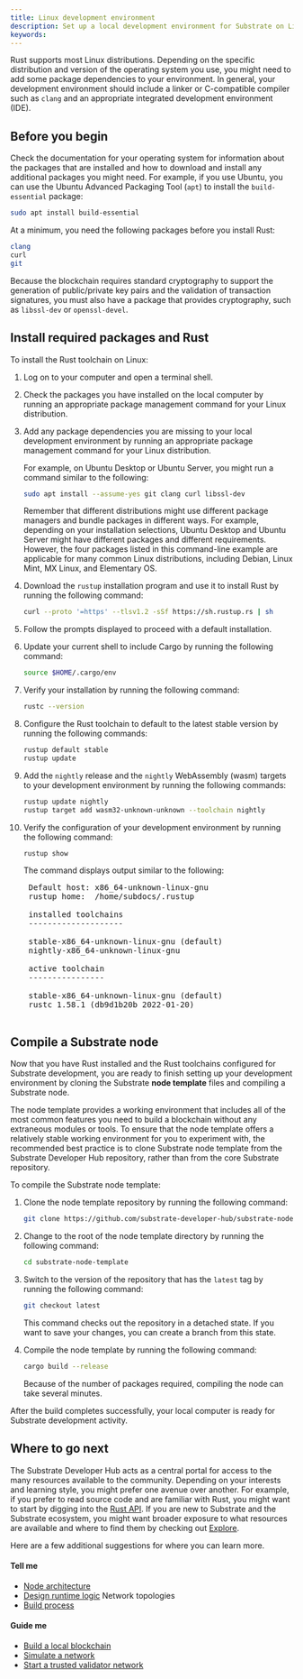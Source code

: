 ```yaml
---
title: Linux development environment
description: Set up a local development environment for Substrate on Linux.
keywords:
---
```


Rust supports most Linux distributions.
Depending on the specific distribution and version of the operating system you use, you might need to add some package dependencies to your environment.
In general, your development environment should include a linker or C-compatible compiler such as `clang` and an appropriate integrated development environment (IDE).

## Before you begin

Check the documentation for your operating system for information about the packages that are installed and how to download and install any additional packages you might need. 
For example, if you use Ubuntu, you can use the Ubuntu Advanced Packaging Tool (`apt`) to install the `build-essential` package:

```bash
sudo apt install build-essential
```

At a minimum, you need the following packages before you install Rust:

```bash
clang
curl
git
```

Because the blockchain requires standard cryptography to support the generation of public/private key pairs and the validation of transaction signatures, you must also have a package that provides cryptography, such as `libssl-dev` or `openssl-devel`.

## Install required packages and Rust

To install the Rust toolchain on Linux:

1. Log on to your computer and open a terminal shell.

1. Check the packages you have installed on the local computer by running an appropriate package management command for your Linux distribution.

1. Add any package dependencies you are missing to your local development environment by running an appropriate package management command for your Linux distribution.
    
    For example, on Ubuntu Desktop or Ubuntu Server, you might run a command similar to the following:
    
    ```bash
    sudo apt install --assume-yes git clang curl libssl-dev
    ```

    Remember that different distributions might use different package managers and bundle packages in different ways. 
    For example, depending on your installation selections, Ubuntu Desktop and Ubuntu Server might have different packages and different requirements.
    However, the four packages listed in this command-line example are applicable for many common Linux distributions, including Debian, Linux Mint, MX Linux, and Elementary OS.

1. Download the `rustup` installation program and use it to install Rust by running the following command:
    
    ```bash
    curl --proto '=https' --tlsv1.2 -sSf https://sh.rustup.rs | sh
    ```

1. Follow the prompts displayed to proceed with a default installation.

1. Update your current shell to include Cargo by running the following command:
    
    ```bash
    source $HOME/.cargo/env
    ```

1. Verify your installation by running the following command:
    
    ```bash
    rustc --version
    ```

1. Configure the Rust toolchain to default to the latest stable version by running the following commands:
    
    ```bash
    rustup default stable
    rustup update
    ```

1. Add the `nightly` release and the `nightly` WebAssembly (wasm) targets to your development environment by running the following commands:
    
    ```bash
    rustup update nightly
    rustup target add wasm32-unknown-unknown --toolchain nightly
    ```

1. Verify the configuration of your development environment by running the following command:
    
    ```bash
    rustup show
    ```

    The command displays output similar to the following:

    <pre>
    Default host: x86_64-unknown-linux-gnu
    rustup home:  /home/subdocs/.rustup
    
    installed toolchains
    --------------------
    
    stable-x86_64-unknown-linux-gnu (default)
    nightly-x86_64-unknown-linux-gnu
    
    active toolchain
    ----------------
    
    stable-x86_64-unknown-linux-gnu (default)
    rustc 1.58.1 (db9d1b20b 2022-01-20)
    </pre>

## Compile a Substrate node

Now that you have Rust installed and the Rust toolchains configured for Substrate development, you are ready to finish setting up your development environment by cloning the Substrate **node template** files and compiling a Substrate node.

The node template provides a working environment that includes all of the most common features you need to build a blockchain without any extraneous modules or tools. 
To ensure that the node template offers a relatively stable working environment for you to experiment with, the recommended best practice is to clone Substrate node template from the Substrate Developer Hub  repository, rather than from the core Substrate repository.

To compile the Substrate node template:

1. Clone the node template repository by running the following command:
    
    ```bash
    git clone https://github.com/substrate-developer-hub/substrate-node-template
    ```

1. Change to the root of the node template directory by running the following command:
    
    ```bash
    cd substrate-node-template
    ```

1. Switch to the version of the repository that has the `latest` tag by running the following command:
    
    ```bash
    git checkout latest
    ```

    This command checks out the repository in a detached state.
    If you want to save your changes, you can create a branch from this state.

1. Compile the node template by running the following command:
    
    ```bash
    cargo build --release
    ```

    Because of the number of packages required, compiling the node can take several minutes.

After the build completes successfully, your local computer is ready for Substrate development activity.

## Where to go next

The Substrate Developer Hub acts as a central portal for access to the many resources available to the community.
Depending on your interests and learning style, you might prefer one avenue over another.
For example, if you prefer to read source code and are familiar with Rust, you might want to start by digging into the [Rust API](reference/rust-docs/).
If you are new to Substrate and the Substrate ecosystem, you might want broader exposure to what resources are available and where to find them by checking out [Explore](/main-docs/explore/).

Here are a few additional suggestions for where you can learn more.

#### Tell me

* [Node architecture](main-docs/node-architecture/)
* [Design runtime logic](/main-docs/design/)
Network topologies
* [Build process](main-docs/build/)

#### Guide me

* [Build a local blockchain](/tutorials/get-started/build-local-blockchain/)
* [Simulate a network](/tutorials/get-started/simulate-network/)
* [Start a trusted validator network](/tutorials/get-started/trusted-network/)
